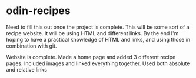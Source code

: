 # odin-recipes
Need to fill this out once the project is complete. 
This will be some sort of a recipe website. It will be using HTML and different links. 
By the end I'm hoping to have a practical knowledge of HTML and links, and using those in combination with git. 


Website is complete. Made a home page and added 3 different recipe pages. Included images and linked everything together. Used both absolute and relative links